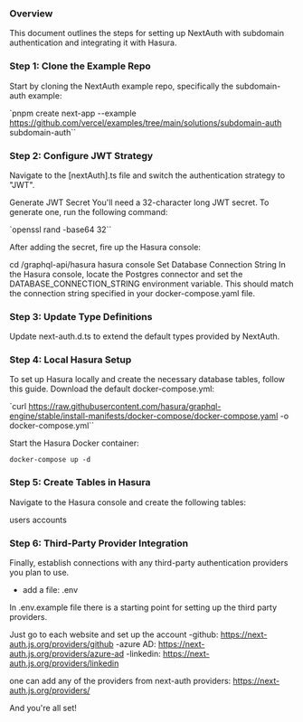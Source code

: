 ### Overview
This document outlines the steps for setting up NextAuth with subdomain authentication and integrating it with Hasura.

### Step 1: Clone the Example Repo
Start by cloning the NextAuth example repo, specifically the subdomain-auth example:

`pnpm create next-app --example https://github.com/vercel/examples/tree/main/solutions/subdomain-auth subdomain-auth``

### Step 2: Configure JWT Strategy
Navigate to the [nextAuth].ts file and switch the authentication strategy to "JWT".

Generate JWT Secret
You'll need a 32-character long JWT secret. To generate one, run the following command:

`openssl rand -base64 32``

After adding the secret, fire up the Hasura console:


cd /graphql-api/hasura
hasura console
Set Database Connection String
In the Hasura console, locate the Postgres connector and set the DATABASE_CONNECTION_STRING environment variable. This should match the connection string specified in your docker-compose.yaml file.

### Step 3: Update Type Definitions
Update next-auth.d.ts to extend the default types provided by NextAuth.

### Step 4: Local Hasura Setup
To set up Hasura locally and create the necessary database tables, follow this guide. Download the default docker-compose.yml:


`curl https://raw.githubusercontent.com/hasura/graphql-engine/stable/install-manifests/docker-compose/docker-compose.yaml -o docker-compose.yml``

Start the Hasura Docker container:

`docker-compose up -d`

### Step 5: Create Tables in Hasura
Navigate to the Hasura console and create the following tables:

users
accounts

### Step 6: Third-Party Provider Integration
Finally, establish connections with any third-party authentication providers you plan to use.

- add a file: .env

In .env.example file there is a starting point for setting up the third party providers.

Just go to each website and set up the account
-github: https://next-auth.js.org/providers/github
-azure AD: https://next-auth.js.org/providers/azure-ad
-linkedin: https://next-auth.js.org/providers/linkedin

one can add any of the providers from next-auth providers: https://next-auth.js.org/providers/

And you're all set!